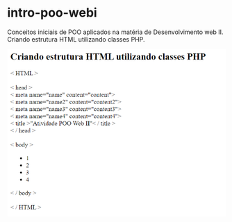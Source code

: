 # intro-poo-webi

Conceitos iniciais de POO aplicados na matéria de Desenvolvimento web II.
Criando estrutura HTML utilizando classes PHP.

![index](img/index.jpg?raw=true "Index")

